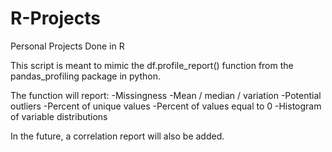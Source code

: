 # R-Projects
Personal Projects Done in R

This script is meant to mimic the df.profile_report() function from the pandas_profiling package in python. 

The function will report:
  -Missingness
  -Mean / median / variation
  -Potential outliers
  -Percent of unique values
  -Percent of values equal to 0
  -Histogram of variable distributions
  
In the future, a correlation report will also be added.
